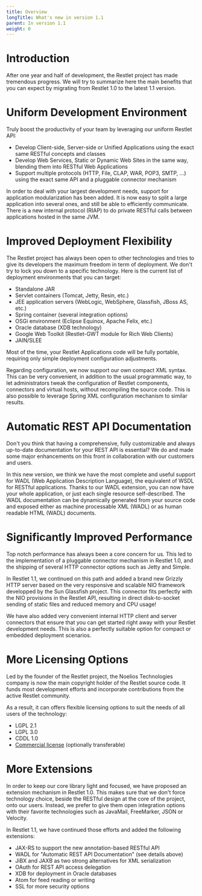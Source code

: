 ```yaml
---
title: Overview
longTitle: What's new in version 1.1
parent: In version 1.1
weight: 0
---
```

# Introduction

After one year and half of development, the Restlet project has made
tremendous progress. We will try to summarize here the main benefits
that you can expect by migrating from Restlet 1.0 to the latest 1.1
version.

# Uniform Development Environment

Truly boost the productivity of your team by leveraging our uniform
Restlet API:

-   Develop Client-side, Server-side or Unified Applications using the
    exact same RESTful concepts and classes
-   Develop Web Services, Static or Dynamic Web Sites in the same way,
    blending them into RESTful Web Applications
-   Support multiple protocols (HTTP, File, CLAP, WAR, POP3, SMTP, ...)
    using the exact same API and a pluggable connector mechanism

In order to deal with your largest development needs, support for
application modularization has been added. It is now easy to split a
large application into several ones, and still be able to efficiently
communicate. There is a new internal protocol (RIAP) to do private
RESTful calls between applications hosted in the same JVM.

# Improved Deployment Flexibility

The Restlet project has always been open to other technologies and tries
to give its developers the maximum freedom in term of deployment. We
don't try to lock you down to a specific technology. Here is the current
list of deployment environments that you can target:

-   Standalone JAR
-   Servlet containers (Tomcat, Jetty, Resin, etc.)
-   JEE application servers (WebLogic, WebSphere, Glassfish, JBoss AS,
    etc.)
-   Spring container (several integration options)
-   OSGi environment (Eclipse Equinox, Apache Felix, etc.)
-   Oracle database (XDB technology)
-   Google Web Toolkit (Restlet-GWT module for Rich Web Clients)
-   JAIN/SLEE

Most of the time, your Restlet Applications code will be fully portable,
requiring only simple deployment configuration adjustments.

Regarding configuration, we now support our own compact XML syntax. This
can be very convenient, in addition to the usual programmatic way, to
let administrators tweak the configuration of Restlet components,
connectors and virtual hosts, without recompiling the source code. This
is also possible to leverage Spring XML configuration mechanism to
similar results.

# Automatic REST API Documentation

Don't you think that having a comprehensive, fully customizable and
always up-to-date documentation for your REST API is essential? We do
and made some major enhancements on this front in collaboration with our
customers and users.

In this new version, we think we have the most complete and useful
support for WADL (Web Application Description Language), the equivalent
of WSDL for RESTful applications. Thanks to our WADL extension, you can
now have your whole application, or just each single resource
self-described. The WADL documentation can be dynamically generated from
your source code and exposed either as machine processable XML (WADL) or
as human readable HTML (WADL) documents.

# Significantly Improved Performance

Top notch performance has always been a core concern for us. This led to
the implementation of a pluggable connector mechanism in Restlet 1.0,
and the shipping of several HTTP connector options such as Jetty and
Simple.

In Restlet 1.1, we continued on this path and added a brand new Grizzly
HTTP server based on the very responsive and scalable NIO framework
developped by the Sun Glassfish project. This connector fits perfectly
with the NIO provisions in the Restlet API, resulting in direct
disk-to-socket sending of static files and reduced memory and CPU usage!

We have also added very convenient internal HTTP client and server
connectors that ensure that you can get started right away with your
Restlet development needs. This is also a perfectly suitable option for
compact or embedded deployment scenarios.

# More Licensing Options

Led by the founder of the Restlet project, the Noelios Technologies
company is now the main copyright holder of the Restlet source code. It
funds most development efforts and incorporate contributions from the
active Restlet community.

As a result, it can offers flexible licensing options to suit the needs
of all users of the technology:

-   LGPL 2.1
-   LGPL 3.0
-   CDDL 1.0
-   [Commercial license](http://restlet.com/services/subscriptions) (optionally transferable)

# More Extensions

In order to keep our core library light and focused, we have proposed an
extension mechanism in Restlet 1.0. This makes sure that we don't force
technology choice, beside the RESTful design at the core of the project,
onto our users. Instead, we prefer to give them open integration options
with their favorite technologies such as JavaMail, FreeMarker, JSON or
Velocity.

In Restlet 1.1, we have continued those efforts and added the following
extensions:

-   JAX-RS to support the new annotation-based RESTful API
-   WADL for "Automatic REST API Documentation" (see details above)
-   JiBX and JAXB as two strong alternatives for XML serialization
-   OAuth for REST API access delegation
-   XDB for deployment in Oracle databases
-   Atom for feed reading or writing
-   SSL for more security options
